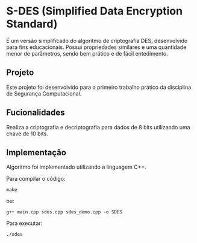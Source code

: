 # S-DES (Simplified Data Encryption Standard)
É um versão simplificado do algoritmo de criptografia DES, desenvolvido para
fins educacionais. Possui propriedades similares e uma quantidade menor de
parâmetros, sendo bem prático e de fácil entedimento.

## Projeto
Este projeto foi desenvolvido para o primeiro trabalho prático da disciplina de
Segurança Computacional.

## Fucionalidades
Realiza a criptografia e decriptografia para dados de 8 bits utilizando uma
chave de 10 bits.

## Implementação
Algoritmo foi implementado utilizando a linguagem C++.

Para compilar o código:
```
make
````

ou:

```
g++ main.cpp sdes.cpp sdes_demo.cpp -o SDES
```

Para executar:
```
./sdes
```
